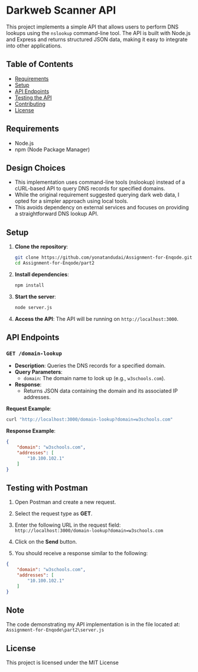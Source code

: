 #  Darkweb Scanner API

This project implements a simple API that allows users to perform DNS lookups using the `nslookup` command-line tool. The API is built with Node.js and Express and returns structured JSON data, making it easy to integrate into other applications.

## Table of Contents
- [Requirements](#requirements)
- [Setup](#setup)
- [API Endpoints](#api-endpoints)
- [Testing the API](#testing-the-api)
- [Contributing](#contributing)
- [License](#license)

## Requirements
- Node.js
- npm (Node Package Manager)

## Design Choices
* This implementation uses command-line tools (nslookup) instead of a cURL-based API 
to query DNS records for specified domains.  
* While the original requirement suggested querying dark web data, I opted for a simpler approach using local tools.  
* This avoids dependency on external services and focuses on providing a straightforward DNS lookup API.

## Setup
1. **Clone the repository**:
   ```bash
   git clone https://github.com/yonatandudai/Assignment-for-Enqode.git
   cd Assignment-for-Enqode/part2
   ```

2. **Install dependencies**:
   ```bash
   npm install
   ```

3. **Start the server**:
   ```bash
   node server.js
   ```

4. **Access the API**: 
   The API will be running on `http://localhost:3000`.

## API Endpoints
### `GET /domain-lookup`
- **Description**: Queries the DNS records for a specified domain.
- **Query Parameters**:
  - `domain`: The domain name to look up (e.g., `w3schools.com`).
- **Response**:
  - Returns JSON data containing the domain and its associated IP addresses.
  
**Request Example**:
```bash
curl "http://localhost:3000/domain-lookup?domain=w3schools.com"
```

**Response Example**:
```json
{
    "domain": "w3schools.com",
    "addresses": [
        "10.100.102.1"
    ]
}
```

## Testing with Postman

1. Open Postman and create a new request.

2. Select the request type as **GET**.

3. Enter the following URL in the request field:  
```http://localhost:3000/domain-lookup?domain=w3schools.com```

4. Click on the **Send** button.

5. You should receive a response similar to the following:
```json
{
    "domain": "w3schools.com",
    "addresses": [
        "10.100.102.1"
    ]
}
```

## Note
The code demonstrating my API implementation is in the file located at:  
```Assignment-for-Enqode\part2\server.js```

## License
This project is licensed under the MIT License
```